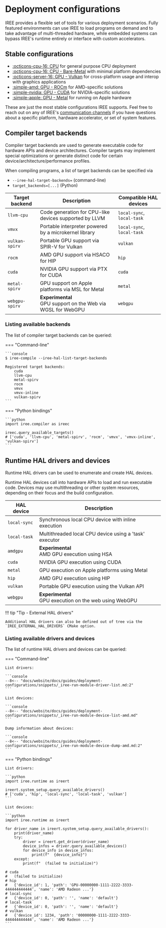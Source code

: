 # Deployment configurations

IREE provides a flexible set of tools for various deployment scenarios.
Fully featured environments can use IREE to load programs on demand and to take
advantage of multi-threaded hardware, while embedded systems can bypass IREE's
runtime entirely or interface with custom accelerators.

## Stable configurations

* [:octicons-cpu-16: CPU](./cpu.md) for general
  purpose CPU deployment
* [:octicons-cpu-16: CPU - Bare-Metal](./bare-metal.md)
  with minimal platform dependencies
* [:octicons-server-16: GPU - Vulkan](./gpu-vulkan.md)
  for cross-platform usage and interop with graphics applications
* [:simple-amd: GPU - ROCm](./gpu-rocm.md)
  for AMD-specific solutions
* [:simple-nvidia: GPU - CUDA](./gpu-cuda.md)
  for NVIDIA-specific solutions
* [:simple-apple: GPU - Metal](./gpu-metal.md)
  for running on Apple hardware

These are just the most stable configurations IREE supports. Feel free to reach
out on any of IREE's
[communication channels](../../index.md#communication-channels) if you have
questions about a specific platform, hardware accelerator, or set of system
features.

## Compiler target backends

Compiler target backends are used to generate executable code for hardware APIs
and device architectures. Compiler targets may implement special optimizations
or generate distinct code for certain device/architecture/performance profiles.

When compiling programs, a list of target backends can be specified via

* `--iree-hal-target-backends=` (command-line)
* `target_backends=[...]` (Python)

| Target backend | Description | Compatible HAL devices |
| -------------- | ----------- | ---------------------- |
| `llvm-cpu` | Code generation for CPU-like devices supported by LLVM | `local-sync`, `local-task` |
| `vmvx` | Portable interpreter powered by a microkernel library | `local-sync`, `local-task` |
| `vulkan-spirv` | Portable GPU support via SPIR-V for Vulkan | `vulkan` |
| `rocm` | AMD GPU support via HSACO for HIP | `hip` |
| `cuda` | NVIDIA GPU support via PTX for CUDA | `cuda` |
| `metal-spirv` | GPU support on Apple platforms via MSL for Metal | `metal` |
| `webgpu-spirv` | **Experimental** <br> GPU support on the Web via WGSL for WebGPU | `webgpu` |

### Listing available backends

The list of compiler target backends can be queried:

=== "Command-line"

    ```console
    $ iree-compile --iree-hal-list-target-backends

    Registered target backends:
        cuda
        llvm-cpu
        metal-spirv
        rocm
        vmvx
        vmvx-inline
        vulkan-spirv
    ```

=== "Python bindings"

    ```python
    import iree.compiler as ireec

    ireec.query_available_targets()
    # ['cuda', 'llvm-cpu', 'metal-spirv', 'rocm', 'vmvx', 'vmvx-inline', 'vulkan-spirv']
    ```

## Runtime HAL drivers and devices

Runtime HAL drivers can be used to enumerate and create HAL devices.

Runtime HAL devices call into hardware APIs to load and run executable code.
Devices may use multithreading or other system resources, depending on their
focus and the build configuration.

| HAL device   | Description |
| ------------ | ----------- |
| `local-sync` | Synchronous local CPU device with inline execution |
| `local-task` | Multithreaded local CPU device using a 'task' executor |
| `amdgpu`     | **Experimental** <br> AMD GPU execution using HSA |
| `cuda`       | NVIDIA GPU execution using CUDA |
| `metal`      | GPU execution on Apple platforms using Metal |
| `hip`        | AMD GPU execution using HIP |
| `vulkan`     | Portable GPU execution using the Vulkan API |
| `webgpu`     | **Experimental** <br> GPU execution on the web using WebGPU |

!!! tip "Tip - External HAL drivers"

    Additional HAL drivers can also be defined out of tree via the
    `IREE_EXTERNAL_HAL_DRIVERS` CMake option.

### Listing available drivers and devices

The list of runtime HAL drivers and devices can be queried:

=== "Command-line"

    List drivers:

    ```console
    --8<-- "docs/website/docs/guides/deployment-configurations/snippets/_iree-run-module-driver-list.md:2"
    ```

    List devices:

    ```console
    --8<-- "docs/website/docs/guides/deployment-configurations/snippets/_iree-run-module-device-list-amd.md"
    ```

    Dump information about devices:

    ```console
    --8<-- "docs/website/docs/guides/deployment-configurations/snippets/_iree-run-module-device-dump-amd.md:2"
    ```

=== "Python bindings"

    List drivers:

    ```python
    import iree.runtime as ireert

    ireert.system_setup.query_available_drivers()
    # ['cuda', 'hip', 'local-sync', 'local-task', 'vulkan']
    ```

    List devices:

    ```python
    import iree.runtime as ireert

    for driver_name in ireert.system_setup.query_available_drivers():
        print(driver_name)
        try:
            driver = ireert.get_driver(driver_name)
            device_infos = driver.query_available_devices()
            for device_info in device_infos:
                print(f"  {device_info}")
        except:
            print(f"  (failed to initialize)")

    # cuda
    #   (failed to initialize)
    # hip
    #   {'device_id': 1, 'path': 'GPU-00000000-1111-2222-3333-444444444444', 'name': 'AMD Radeon ...'}
    # local-sync
    #   {'device_id': 0, 'path': '', 'name': 'default'}
    # local-task
    #   {'device_id': 0, 'path': '', 'name': 'default'}
    # vulkan
    #   {'device_id': 1234, 'path': '00000000-1111-2222-3333-444444444444', 'name': 'AMD Radeon ...'}
    ```
